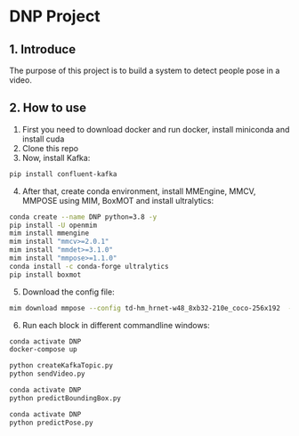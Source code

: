 # DNP Project
## 1. Introduce
The purpose of this project is to build a system to detect people pose in a video.
## 2. How to use
1. First you need to download docker and run docker, install miniconda and install cuda
2. Clone this repo
3. Now, install Kafka:
```bash
pip install confluent-kafka
```
4. After that, create conda environment, install MMEngine, MMCV, MMPOSE using MIM, BoxMOT and install ultralytics:
```bash
conda create --name DNP python=3.8 -y
pip install -U openmim
mim install mmengine
mim install "mmcv>=2.0.1"
mim install "mmdet>=3.1.0"
mim install "mmpose>=1.1.0"
conda install -c conda-forge ultralytics
pip install boxmot
```
5. Download the config file:
```bash
mim download mmpose --config td-hm_hrnet-w48_8xb32-210e_coco-256x192  --dest .
```
6. Run each block in different commandline windows:
```bash
conda activate DNP
docker-compose up
```
```bash
python createKafkaTopic.py
python sendVideo.py
```
```bash
conda activate DNP
python predictBoundingBox.py
```
```bash
conda activate DNP
python predictPose.py
```
